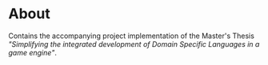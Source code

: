 # About
Contains the accompanying project implementation of the Master's Thesis *"Simplifying the integrated development of Domain Specific Languages in a game engine"*.
